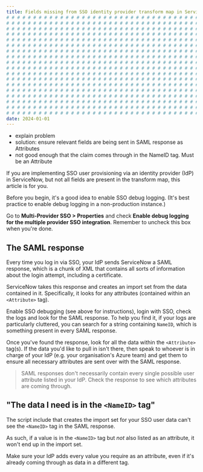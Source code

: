 ```yaml
---
title: Fields missing from SSO identity provider transform map in ServiceNow
# # # # # # # # # # # # # # # # # # # # # # # # # # # # # # # # # # # # # # # #
# # # # # # # # # # # # # # # # # # # # # # # # # # # # # # # # # # # # # # # #
# # # # # # # # # # # # # # # # # # # # # # # # # # # # # # # # # # # # # # # #
# # # # # # # # # # # # # # # # # # # # # # # # # # # # # # # # # # # # # # # #
# # # # # # # # # # # # # # # # # # # # # # # # # # # # # # # # # # # # # # # #
# # # # # # # # # # # # # # # # # # # # # # # # # # # # # # # # # # # # # # # #
# # # # # # # # # # # # # # # # # # # # # # # # # # # # # # # # # # # # # # # #
# # # # # # # # # # # # # # # # # # # # # # # # # # # # # # # # # # # # # # # #
# # # # # # # # # # # # # # # # # # # # # # # # # # # # # # # # # # # # # # # #
# # # # # # # # # # # # # # # # # # # # # # # # # # # # # # # # # # # # # # # #
# # # # # # # # # # # # # # # # # # # # # # # # # # # # # # # # # # # # # # # #
# # # # # # # # # # # # # # # # # # # # # # # # # # # # # # # # # # # # # # # #
# # # # # # # # # # # # # # # # # # # # # # # # # # # # # # # # # # # # # # # #
# # # # # # # # # # # # # # # # # # # # # # # # # # # # # # # # # # # # # # # #
# # # # # # # # # # # # # # # # # # # # # # # # # # # # # # # # # # # # # # # #
# # # # # # # # # # # # # # # # # # # # # # # # # # # # # # # # # # # # # # # #
# # # # # # # # # # # # # # # # # # # # # # # # # # # # # # # # # # # # # # # #
# # # # # # # # # # # # # # # # # # # # # # # # # # # # # # # # # # # # # # # #
date: 2024-01-01
---
```


- explain problem
- solution: ensure relevant fields are being sent in SAML response as Attributes
- not good enough that the claim comes through in the NameID tag. Must be an Attribute

If you are implementing SSO user provisioning via an identity provider (IdP) in ServiceNow, but not all fields are present in the transform map, this article is for you.

Before you begin, it's a good idea to enable SSO debug logging. (It's best practice to enable debug logging in a non-production instance.)

Go to **Multi-Provider SSO > Properties** and check **Enable debug logging for the multiple provider SSO integration**. Remember to uncheck this box when you're done.

## The SAML response

Every time you log in via SSO, your IdP sends ServiceNow a SAML response, which is a chunk of XML that contains all sorts of information about the login attempt, including a certificate.

ServiceNow takes this response and creates an import set from the data contained in it. Specifically, it looks for any attributes (contained within an `<Attribute>` tag).

Enable SSO debugging (see above for instructions), login with SSO, check the logs and look for the SAML response. To help you find it, if your logs are particularly cluttered, you can search for a string containing `NameID`, which is something present in every SAML response.

Once you've found the response, look for all the data within the `<Attribute>` tag(s). If the data you'd like to pull in isn't there, then speak to whoever is in charge of your IdP (e.g. your organisation's Azure team) and get them to ensure all necessary attributes are sent over with the SAML response.

> SAML responses don't necessarily contain every single possible user attribute listed in your IdP. Check the response to see which attributes are coming through.

## "The data I need is in the `<NameID>` tag"

The script include that creates the import set for your SSO user data can't see the `<NameID>` tag in the SAML response.

As such, if a value is in the `<NameID>` tag but _not_ also listed as an attribute, it won't end up in the import set.

Make sure your IdP adds every value you require as an attribute, even if it's already coming through as data in a different tag.

